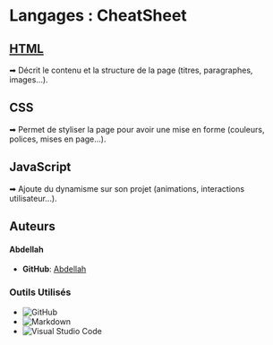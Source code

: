 
# Langages : CheatSheet 

## [HTML](HTML.md)

➡ Décrit le contenu et la structure de la page (titres, paragraphes, images…).

## CSS

➡ Permet de styliser la page pour avoir une mise en forme (couleurs, polices, mises en page…).

## JavaScript

➡ Ajoute du dynamisme sur son projet (animations, interactions utilisateur...).

## Auteurs 

#### Abdellah

- **GitHub**: [Abdellah](https://github.com/abdellah59)

### Outils Utilisés

- ![GitHub](https://img.shields.io/badge/github-%23121011.svg?style=for-the-badge&logo=github&logoColor=white)
- ![Markdown](https://img.shields.io/badge/markdown-%23000000.svg?style=for-the-badge&logo=markdown&logoColor=white)
- ![Visual Studio Code](https://img.shields.io/badge/Visual%20Studio%20Code-0078d7.svg?style=for-the-badge&logo=visual-studio-code&logoColor=white)
